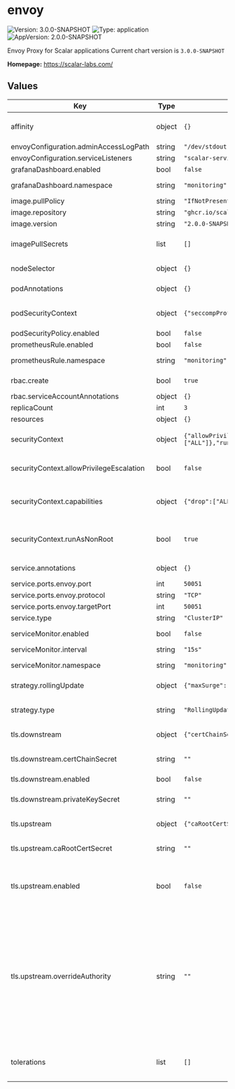# envoy

![Version: 3.0.0-SNAPSHOT](https://img.shields.io/badge/Version-3.0.0--SNAPSHOT-informational?style=flat-square)  ![Type: application](https://img.shields.io/badge/Type-application-informational?style=flat-square)  ![AppVersion: 2.0.0-SNAPSHOT](https://img.shields.io/badge/AppVersion-2.0.0--SNAPSHOT-informational?style=flat-square)

Envoy Proxy for Scalar applications
Current chart version is `3.0.0-SNAPSHOT`

**Homepage:** <https://scalar-labs.com/>

## Values

| Key | Type | Default | Description |
|-----|------|---------|-------------|
| affinity | object | `{}` | the affinity/anti-affinity feature, greatly expands the types of constraints you can express |
| envoyConfiguration.adminAccessLogPath | string | `"/dev/stdout"` | admin log path |
| envoyConfiguration.serviceListeners | string | `"scalar-service:50051,scalar-privileged:50052"` | list of service name and port |
| grafanaDashboard.enabled | bool | `false` | enable grafana dashboard |
| grafanaDashboard.namespace | string | `"monitoring"` | which namespace grafana dashboard is located. by default monitoring |
| image.pullPolicy | string | `"IfNotPresent"` | Specify a imagePullPolicy |
| image.repository | string | `"ghcr.io/scalar-labs/scalar-envoy"` | Docker image |
| image.version | string | `"2.0.0-SNAPSHOT"` |  |
| imagePullSecrets | list | `[]` | Optionally specify an array of imagePullSecrets. Secrets must be manually created in the namespace. |
| nodeSelector | object | `{}` | nodeSelector is form of node selection constraint |
| podAnnotations | object | `{}` | Pod annotations for the envoy Deployment |
| podSecurityContext | object | `{"seccompProfile":{"type":"RuntimeDefault"}}` | PodSecurityContext holds pod-level security attributes and common container settings |
| podSecurityPolicy.enabled | bool | `false` | enable pod security policy |
| prometheusRule.enabled | bool | `false` | enable rules for prometheus |
| prometheusRule.namespace | string | `"monitoring"` | which namespace prometheus is located. by default monitoring |
| rbac.create | bool | `true` | If true, create and use RBAC resources |
| rbac.serviceAccountAnnotations | object | `{}` | Annotations for the Service Account |
| replicaCount | int | `3` | number of replicas to deploy |
| resources | object | `{}` | resources allowed to the pod |
| securityContext | object | `{"allowPrivilegeEscalation":false,"capabilities":{"drop":["ALL"]},"runAsNonRoot":true}` | Setting security context at the pod applies those settings to all containers in the pod |
| securityContext.allowPrivilegeEscalation | bool | `false` | AllowPrivilegeEscalation controls whether a process can gain more privileges than its parent process |
| securityContext.capabilities | object | `{"drop":["ALL"]}` | Capabilities (specifically, Linux capabilities), are used for permission management in Linux. Some capabilities are enabled by default |
| securityContext.runAsNonRoot | bool | `true` | Containers should be run as a non-root user with the minimum required permissions (principle of least privilege) |
| service.annotations | object | `{}` | Service annotations, e.g: prometheus, etc. |
| service.ports.envoy.port | int | `50051` | envoy public port |
| service.ports.envoy.protocol | string | `"TCP"` | envoy protocol |
| service.ports.envoy.targetPort | int | `50051` | envoy k8s internal name |
| service.type | string | `"ClusterIP"` | service types in kubernetes |
| serviceMonitor.enabled | bool | `false` | enable metrics collect with prometheus |
| serviceMonitor.interval | string | `"15s"` | custom interval to retrieve the metrics |
| serviceMonitor.namespace | string | `"monitoring"` | which namespace prometheus is located. by default monitoring |
| strategy.rollingUpdate | object | `{"maxSurge":"25%","maxUnavailable":"25%"}` | The number of pods that can be unavailable during the update process |
| strategy.type | string | `"RollingUpdate"` | New pods are added gradually, and old pods are terminated gradually, e.g: Recreate or RollingUpdate |
| tls.downstream | object | `{"certChainSecret":"","enabled":false,"privateKeySecret":""}` | TLS configuration between client and Envoy. |
| tls.downstream.certChainSecret | string | `""` | Name of the Secret containing the certificate chain file used for TLS communication. |
| tls.downstream.enabled | bool | `false` | Enable TLS between client and Envoy. |
| tls.downstream.privateKeySecret | string | `""` | Name of the Secret containing the private key file used for TLS communication. |
| tls.upstream | object | `{"caRootCertSecret":"","enabled":false,"overrideAuthority":""}` | TLS configuration between Envoy and ScalarDB Cluster or ScalarDL. |
| tls.upstream.caRootCertSecret | string | `""` | Name of the Secret containing the custom CA root certificate for TLS communication. |
| tls.upstream.enabled | bool | `false` | Enable TLS between Envoy and ScalarDB Cluster or ScalarDL. You need to enable TLS when you use wire encryption feature of ScalarDB Cluster or ScalarDL. |
| tls.upstream.overrideAuthority | string | `""` | The custom authority for TLS communication. This doesn't change what host is actually connected. This is intended for testing, but may safely be used outside of tests as an alternative to DNS overrides. For example, you can specify the hostname presented in the certificate chain file that you set by using `scalardbCluster.tls.certChainSecret`, `ledger.tls.certChainSecret`, or `auditor.tls.certChainSecret`. Envoy uses this value for certificate verification of TLS connection with ScalarDB Cluster or ScalarDL. |
| tolerations | list | `[]` | Tolerations are applied to pods, and allow (but do not require) the pods to schedule onto nodes with matching taints. |
